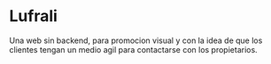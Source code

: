 # Lufrali
Una web sin backend, para promocion visual y con la idea de que los clientes tengan un medio agil para contactarse con los propietarios.
